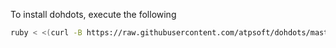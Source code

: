 To install dohdots, execute the following
``` bash
ruby < <(curl -B https://raw.githubusercontent.com/atpsoft/dohdots/master/install.rb)
```
